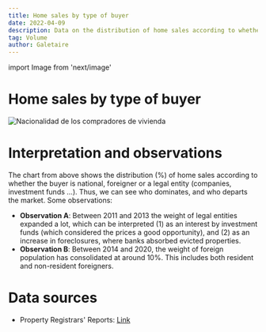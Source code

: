 ```yaml
---
title: Home sales by type of buyer
date: 2022-04-09
description: Data on the distribution of home sales according to whether the buyer is an individual (national or foreign) or a legal entity.
tag: Volume
author: Galetaire
---
```


import Image from 'next/image'

# Home sales by type of buyer

![Nacionalidad de los compradores de vivienda](/images/tipuspersona.png)

# Interpretation and observations

The chart from above shows the distribution (%) of home sales according to whether the buyer is national, foreigner or a legal entity (companies, investment funds ...). Thus, we can see who dominates, and who departs the market. Some observations:

- **Observation A**: Between 2011 and 2013 the weight of legal entities expanded a lot, which can be interpreted (1) as an interest by investment funds (which considered the prices a good opportunity), and (2) as an increase in foreclosures, where banks absorbed evicted properties.
- **Observation B**: Between 2014 and 2020, the weight of foreign population has consolidated at around 10%. This includes both resident and non-resident foreigners.

# Data sources

- Property Registrars' Reports: [Link](https://www.registradores.org/actualidad/portal-estadistico-registral/estadisticas-de-propiedad)
